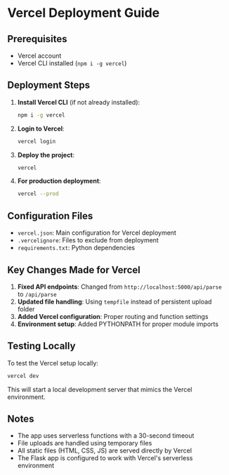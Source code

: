 # Vercel Deployment Guide

## Prerequisites
- Vercel account
- Vercel CLI installed (`npm i -g vercel`)

## Deployment Steps

1. **Install Vercel CLI** (if not already installed):
   ```bash
   npm i -g vercel
   ```

2. **Login to Vercel**:
   ```bash
   vercel login
   ```

3. **Deploy the project**:
   ```bash
   vercel
   ```

4. **For production deployment**:
   ```bash
   vercel --prod
   ```

## Configuration Files

- `vercel.json`: Main configuration for Vercel deployment
- `.vercelignore`: Files to exclude from deployment
- `requirements.txt`: Python dependencies

## Key Changes Made for Vercel

1. **Fixed API endpoints**: Changed from `http://localhost:5000/api/parse` to `/api/parse`
2. **Updated file handling**: Using `tempfile` instead of persistent upload folder
3. **Added Vercel configuration**: Proper routing and function settings
4. **Environment setup**: Added PYTHONPATH for proper module imports

## Testing Locally

To test the Vercel setup locally:

```bash
vercel dev
```

This will start a local development server that mimics the Vercel environment.

## Notes

- The app uses serverless functions with a 30-second timeout
- File uploads are handled using temporary files
- All static files (HTML, CSS, JS) are served directly by Vercel
- The Flask app is configured to work with Vercel's serverless environment
